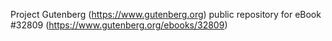 Project Gutenberg (https://www.gutenberg.org) public repository for eBook #32809 (https://www.gutenberg.org/ebooks/32809)
